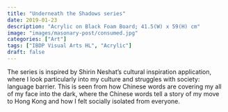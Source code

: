 ```yaml
---
title: "Underneath the Shadows series"
date: 2019-01-23
description: "Acrylic on Black Foam Board; 41.5(W) x 59(H) cm"
image: "images/masonary-post/consumed.jpg"
categories: ["Art"]
tags: ["IBDP Visual Arts HL", "Acrylic"]
draft: false
---
```


The series is inspired by Shirin Neshat’s cultural inspiration application, where I look particularly into my culture and struggles with society: language barrier. This is seen from how Chinese words are covering my all of my face into the dark, where the Chinese words tell a story of my move to Hong Kong and how I felt socially isolated from everyone.

